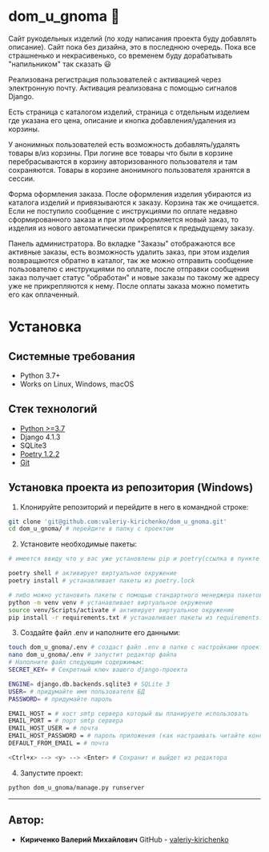 # dom_u_gnoma :house_with_garden:
Сайт рукодельных изделий (по ходу написания проекта буду добавлять описание).
Сайт пока без дизайна, это в последнюю очередь. Пока все страшненько и некрасивенько, со временем буду дорабатывать "напильником" так сказать :smiley:

Реализована регистрация пользователей с активацией через электронную почту.
Активация реализована с помощью сигналов Django.

Есть страница с каталогом изделий, страница с отдельным изделием где указана его цена, описание и 
кнопка добавления/удаления из корзины.

У анонимных пользователей есть возможность добавлять/удалять товары в/из корзины. При логине все товары что были 
в корзине перебрасываются в корзину авторизованного пользователя и там сохраняются.
Товары в корзине анонимного пользователя хранятся в сессии.

Форма оформления заказа. После оформления изделия убираются из каталога изделий и привязываются 
к заказу. Корзина так же очищается. Если не поступило сообщение с инструкциями по оплате недавно сформированного заказа 
и при этом оформляется новый заказ, то изделия из нового автоматически прикрепятся к предыдущему заказу.

Панель администратора. Во вкладке "Заказы" отображаются все активные заказы, есть возможность удалить заказ, при этом изделия 
возвращаются обратно в каталог, так же можно отправить сообщение пользователю с инструкциями по оплате, после
отправки сообщения заказ получает статус "обработан" и новые заказы по такому же адресу уже не прикрепляются к нему. После оплаты заказа можно пометить его как оплаченный.

# Установка
Системные требования
----------
* Python 3.7+
* Works on Linux, Windows, macOS

Стек технологий
----------
* [Python >=3.7](https://www.python.org/downloads/)
* Django 4.1.3
* SQLite3
* [Poetry 1.2.2](https://python-poetry.org/docs/#installation)
* [Git](https://git-scm.com/downloads)


Установка проекта из репозитория (Windows)
----------
1. Клонируйте репозиторий и перейдите в него в командной строке:
```bash
git clone 'git@github.com:valeriy-kirichenko/dom_u_gnoma.git'
cd dom_u_gnoma/ # перейдите в папку с проектом
```

2. Установите необходимые пакеты:
```bash
# имеется ввиду что у вас уже установлены pip и poetry(ссылка в пункте "Стек технологий")

poetry shell # активирует виртуальное окружение
poetry install # устанавливает пакеты из poetry.lock

# либо можно установить пакеты с помощью стандартного менеджера пакетов
python -m venv venv # устанавливает виртуальное окружение
source venv/Scripts/activate # активирует виртуальное окружение
pip install -r requirements.txt # устанавливает пакеты из requirements.txt
```

3. Создайте файл .env и наполните его данными:
```bash
touch dom_u_gnoma/.env # создаст файл .env в папке с настройками проекта
nano dom_u_gnoma/.env # запустит редактор файла
# Наполните файл следующим содержимым:
SECRET_KEY= # Секретный ключ вашего django-проекта

ENGINE= django.db.backends.sqlite3 # SQLite 3
USER= # придумайте имя пользователя БД
PASSWORD= # придумайте пароль

EMAIL_HOST = # хост smtp сервера который вы планируете использовать
EMAIL_PORT = # порт smtp сервера
EMAIL_HOST_USER = # почта
EMAIL_HOST_PASSWORD = # пароль приложения (как настраивать читайте конкретно для вашего smtp сервера)
DEFAULT_FROM_EMAIL = # почта

<Ctrl+x> --> <y> --> <Enter> # Сохранит и выйдет из редактора
```

4. Запустите проект:
```bash
python dom_u_gnoma/manage.py runserver
```
----------
Автор:
----------
* **Кириченко Валерий Михайлович**
GitHub - [valeriy-kirichenko](https://github.com/valeriy-kirichenko)
